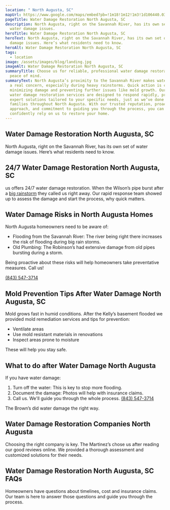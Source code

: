 ```yaml
---
location: " North Augusta, SC"
mapUrl: https://www.google.com/maps/embed?pb=!1m18!1m12!1m3!1d106440.03938385975!2d-82.03588804853936!3d33.520853170468946!2m3!1f0!2f0!3f0!3m2!1i1024!2i768!4f13.1!3m3!1m2!1s0x88f9cca12803caa5%3A0x366e37e61f71aa0c!2sNorth%20Augusta%2C%20SC%2C%20USA!5e0!3m2!1sen!2sph!4v1728743956292!5m2!1sen!2sph
pageTitle: Water Damage Restoration North Augusta, SC
description: North Augusta, right on the Savannah River, has its own set of
  water damage issues.
heroTitle: Water Damage Restoration North Augusta, SC
heroText: North Augusta, right on the Savannah River, has its own set of water
  damage issues. Here’s what residents need to know.
heroAlt: Water Damage Restoration North Augusta, SC
tags:
  - location
image: /assets/images/blog/landing.jpg
imageAlt: Water Damage Restoration North Augusta, SC
summaryTitle: Choose us for reliable, professional water damage restoration and
  peace of mind.
summaryText: North Augusta’s proximity to the Savannah River makes water damage
  a real concern, especially during heavy rainstorms. Quick action is crucial in
  minimizing damage and preventing further issues like mold growth. Our 24/7
  water damage restoration services are designed to respond rapidly, providing
  expert solutions tailored to your specific needs, just as we’ve done for
  families throughout North Augusta. With our trusted reputation, proactive
  approach, and commitment to guiding you through the process, you can
  confidently rely on us to restore your home.
---
```

## Water Damage Restoration North Augusta, SC

North Augusta, right on the Savannah River, has its own set of water damage issues. Here’s what residents need to know.

## 24/7 Water Damage Restoration North Augusta, SC

us offers 24/7 water damage restoration. When the Wilson’s pipe burst after a [big rainstorm](/blog/the-impact-of-south-carolina's-climate-on-water-damage-risks-and-prevention-strategies/) they called us right away. Our rapid response team showed up to assess the damage and start the process, why quick matters.

## Water Damage Risks in North Augusta Homes

North Augusta homeowners need to be aware of:

* Flooding from the Savannah River: The river being right there increases the risk of flooding during big rain storms.
* Old Plumbing: The Robinson’s had extensive damage from old pipes bursting during a storm.

Being proactive about these risks will help homeowners take preventative measures. Call us! 

[(843) 547-3714](tel:8435473714)

## Mold Prevention Tips After Water Damage North Augusta, SC

Mold grows fast in humid conditions. After the Kelly’s basement flooded we provided mold remediation services and tips for prevention:

* Ventilate areas
* Use mold resistant materials in renovations
* Inspect areas prone to moisture

These will help you stay safe.

## What to do after Water Damage North Augusta

If you have water damage:

1. Turn off the water: This is key to stop more flooding.
2. Document the damage: Photos will help with insurance claims.
3. Call us. We'll guide you through the whole process. [(843) 547-3714](tel:8435473714)

The Brown’s did water damage the right way.

## Water Damage Restoration Companies North Augusta

Choosing the right company is key. The Martinez’s chose us after reading our good reviews online. We provided a thorough assessment and customized solutions for their needs.

## Water Damage Restoration North Augusta, SC FAQs

Homeowners have questions about timelines, cost and insurance claims. Our team is here to answer those questions and guide you through the process.
